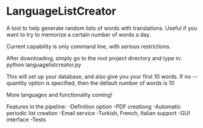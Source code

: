 LanguageListCreator
===================

A tool to help generate random lists of words with translations.
Useful if you want to try to memorize a certain number of words a day.

Current capability is only command line, with serious restrictions.

After downloading, simply go to the root project directory and type in:
python languagelistcreator.py

This will set up your database, and also give you your first 10 words.
If no --quantity option is specified, then the default number of words is 10

More languages and functionality coming!

Features in the pipeline:
-Definition option
-PDF creationg
-Automatic periodic list creation
-Email service
-Turkish, French, Italian support
-GUI interface
-Tests